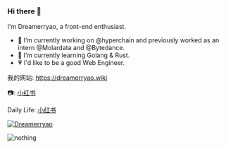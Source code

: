 ### Hi there 👋
<p>I'm Dreamerryao, a front-end enthusiast.</p>

<!--
**Dreamerryao/Dreamerryao** is a ✨ _special_ ✨ repository because its `README.md` (this file) appears on your GitHub profile.

Here are some ideas to get you started:

- 🔭 I’m currently working on ...
- 🌱 I’m currently learning ...
- 👯 I’m looking to collaborate on ...
- 🤔 I’m looking for help with ...
- 💬 Ask me about ...
- 📫 How to reach me: ...
- 😄 Pronouns: ...
- ⚡ Fun fact: ...
-->

- 🔭 I’m currently working on @hyperchain and previously worked as an intern @Molardata and @Bytedance.
- 🌱 I’m currently learning Golang & Rust.
- 💗 I'd like to be a good Web Engineer.

我的网站: https://dreamerryao.wiki

<!-- Blog: https://blog.dreamerryao.wiki  -->

📷: [小红书](https://www.xiaohongshu.com/user/profile/5cb702ac0000000012012018)

Daily Life: [小红书](https://www.xiaohongshu.com/user/profile/5f2281190000000001001809)

[![Dreamerryao](https://github-readme-stats.vercel.app/api?username=dreamerryao&count_private=true)](https://dreamerryao.wiki)

<!-- <p><img align="center" src="https://github-readme-streak-stats.herokuapp.com/?user=dreamerryao&" alt="dreamerryao" /></p> -->

![nothing](https://visitor-badge.laobi.icu/badge?page_id=dreamerryao)



